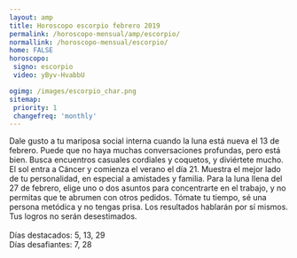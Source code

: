 ```yaml
---
layout: amp
title: Horoscopo escorpio febrero 2019 
permalink: /horoscopo-mensual/amp/escorpio/
normallink: /horoscopo-mensual/escorpio/
home: FALSE
horoscopo:
 signo: escorpio
 video: yByv-HvabbU

ogimg: /images/escorpio_char.png
sitemap:
 priority: 1
 changefreq: 'monthly'
---
```



Dale gusto a tu mariposa social interna cuando la luna está nueva el 13 de febrero. Puede que no haya muchas conversaciones profundas, pero está bien. Busca encuentros casuales cordiales y coquetos, y diviértete mucho. El sol entra a Cáncer y comienza el verano el día 21. Muestra el mejor lado de tu personalidad, en especial a amistades y familia. Para la luna llena del 27 de febrero, elige uno o dos asuntos para concentrarte en el trabajo, y no permitas que te abrumen con otros pedidos. Tómate tu tiempo, sé una persona metódica y no tengas prisa. Los resultados hablarán por sí mismos. Tus logros no serán desestimados. <br><br>Días destacados: 5, 13, 29<br>Días desafiantes: 7, 28